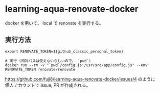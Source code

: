 # learning-aqua-renovate-docker

docker を用いて、 local で renovate を実行する。

## 実行方法
```shell
export RENOVATE_TOKEN=${github_classic_personal_token}

# 実行 (相対パスは使えないらしいので、 `pwd`)
docker run --rm -v "`pwd`/config.js:/usr/src/app/config.js" --env RENOVATE_TOKEN renovate/renovate
```

https://github.com/fuji8/learning-aqua-renovate-docker/issues/4 のように個人アカウントで issue, PR が作成される。
